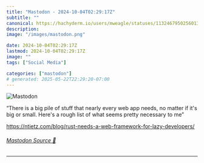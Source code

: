 ```yaml
---
title: "Mastodon - 2024-10-04T02:29:17Z"
subtitle: ""
canonical: https://hachyderm.io/users/mweagle/statuses/113246795025601307
description:
image: "/images/mastodon.png"

date: 2024-10-04T02:29:17Z
lastmod: 2024-10-04T02:29:17Z
image: ""
tags: ["Social Media"]

categories: ["mastodon"]
# generated: 2025-05-22T22:29:20-07:00
---
```

![Mastodon](/images/mastodon.png)

<p>“There is a big pile of stuff that nearly every web app needs, no matter if it&#39;s big or small. Here&#39;s a rough list of what seems pretty necessary to me”</p><p><a href="https://ntietz.com/blog/rust-needs-a-web-framework-for-lazy-developers/" target="_blank" rel="nofollow noopener noreferrer" translate="no"><span class="invisible">https://</span><span class="ellipsis">ntietz.com/blog/rust-needs-a-w</span><span class="invisible">eb-framework-for-lazy-developers/</span></a></p>


###### [Mastodon Source 🐘](https://hachyderm.io/@mweagle/113246795025601307)

___
